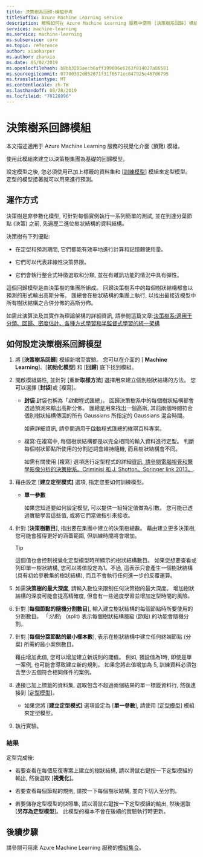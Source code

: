 ```yaml
---
title: 決策樹系回歸:模組參考
titleSuffix: Azure Machine Learning service
description: 瞭解如何在 Azure Machine Learning 服務中使用 [決策樹系回歸] 模組, 以根據決策樹的集團建立回歸模型。
services: machine-learning
ms.service: machine-learning
ms.subservice: core
ms.topic: reference
author: xiaoharper
ms.author: zhanxia
ms.date: 05/02/2019
ms.openlocfilehash: b8bb3285aecb6aff399606e6263f014027a86581
ms.sourcegitcommit: 07700392dd52071f31f0571ec847925e467d6795
ms.translationtype: MT
ms.contentlocale: zh-TW
ms.lasthandoff: 08/28/2019
ms.locfileid: "70128896"
---
```

# <a name="decision-forest-regression-module"></a>決策樹系回歸模組

本文描述適用于 Azure Machine Learning 服務的視覺化介面 (預覽) 模組。

使用此模組來建立以決策樹集團為基礎的回歸模型。

設定模型之後, 您必須使用已加上標籤的資料集和 [[訓練模型](./train-model.md)] 模組來定型模型。  定型的模型接著就可以用來進行預測。 

## <a name="how-it-works"></a>運作方式

決策樹是非參數化模型, 可針對每個實例執行一系列簡單的測試, 並在到達分葉節點 (決策) 之前, 先遍歷二進位樹狀結構的資料結構。

決策樹有下列優點:

- 在定型和預測期間, 它們都能有效率地進行計算和記憶體使用量。

- 它們可以代表非線性決策界限。

- 它們會執行整合式特徵選取和分類, 並在有雜訊功能的情況中具有彈性。

這個回歸模型是由決策樹的集團所組成。 回歸決策樹系中的每個樹狀結構都會以預測的形式輸出高斯分佈。 匯總會在樹狀結構的集團上執行, 以找出最接近模型中所有樹狀結構之合併分佈的高斯分佈。

如需此演算法及其實作為理論架構的詳細資訊, 請參閱這篇文章:[決策樹系:適用于分類、回歸、密度估計、各種方式學習和半監督式學習的統一架構](https://www.microsoft.com/en-us/research/publication/decision-forests-a-unified-framework-for-classification-regression-density-estimation-manifold-learning-and-semi-supervised-learning/?from=http%3A%2F%2Fresearch.microsoft.com%2Fapps%2Fpubs%2Fdefault.aspx%3Fid%3D158806#)

## <a name="how-to-configure-decision-forest-regression-model"></a>如何設定決策樹系回歸模型

1. 將 [**決策樹系回歸**] 模組新增至實驗。 您可以在介面的 [ **Machine Learning**]、[**初始化模型**] 和 [**回歸**] 底下找到模組。

2. 開啟模組屬性, 並針對 [重新**取樣方法**] 選擇用來建立個別樹狀結構的方法。  您可以選擇 [**封袋**]或 [複寫]。

    - **封袋**:封袋也稱為「*啟動*程式匯總」。 回歸決策樹系中的每個樹狀結構都會透過預測來輸出高斯分佈。 匯總是用來找出一個高斯, 其前兩個時間符合個別樹狀結構傳回的所有 Gaussians 所指定的 Gaussians 混合時間。

         如需詳細資訊, 請參閱適用于[啟動](https://wikipedia.org/wiki/Bootstrap_aggregating)程式匯總的維琪百科專案。

    - 複寫:在複寫中, 每個樹狀結構都是以完全相同的輸入資料進行定型。 判斷每個樹狀節點所使用的分割述詞會維持隨機, 而且樹狀結構會不同。

         如需有關使用 [複寫] 選項進行定型程式的詳細[資訊, 請參閱電腦視覺和醫學影像分析的決策樹系。Criminisi 和 J. Shotton。Springer link 2013。](https://research.microsoft.com/projects/decisionforests/).

3. 藉由設定 [**建立定型模式]** 選項, 指定您要如何訓練模型。

    - **單一參數**

      如果您知道要如何設定模型, 可以提供一組特定值做為引數。 您可能已透過實驗學習這些值, 或將它們當做指引來接收。



4. 針對 [**決策樹數目**], 指出要在集團中建立的決策樹總數。 藉由建立更多決策樹, 您可能會獲得更好的涵蓋範圍, 但訓練時間將會增加。

    > [!TIP]
    > 這個值也會控制視覺化定型模型時所顯示的樹狀結構數目。 如果您想要查看或列印單一樹狀結構, 您可以將值設定為1。不過, 這表示只會產生一個樹狀結構 (具有初始參數集的樹狀結構), 而且不會執行任何進一步的反覆運算。

5. 如需**決策樹的最大深度**, 請輸入數位來限制任何決策樹的最大深度。 增加樹狀結構的深度可能會提高精確度, 但會有一些過度學習並增加定型時間的風險。

6. 針對 [**每個節點的隨機分割數目**], 輸入建立樹狀結構的每個節點時所要使用的分割數目。 「*分割*」 (split) 表示每個樹狀結構層級 (節點) 的功能會隨機分割。

7. 針對 [**每個分葉節點的最小樣本數**], 表示在樹狀結構中建立任何終端節點 (分葉) 所需的最小案例數目。

     藉由增加此值, 您可以增加建立新規則的閾值。 例如, 預設值為1時, 即使是單一案例, 也可能會導致建立新的規則。 如果您將此值增加為 5, 訓練資料必須包含至少五個符合相同條件的案例。


9. 連接已加上標籤的資料集, 選取包含不超過兩個結果的單一標籤資料行, 然後連接到 [[定型模型](./train-model.md)]。

    - 如果您將 [**建立定型模式]** 選項設定為 [**單一參數**], 請使用 [[定型模型](./train-model.md)] 模組來定型模型。

   

10. 執行實驗。

### <a name="results"></a>結果

定型完成後:

+ 若要查看在每個反復專案上建立的樹狀結構, 請以滑鼠右鍵按一下定型模組的輸出, 然後選取 [**視覺化**]。

+ 若要查看每個節點的規則, 請按一下每個樹狀結構, 並向下切入至分割。

+ 若要儲存定型模型的快照集, 請以滑鼠右鍵按一下定型模組的輸出, 然後選取 [**另存為定型模型**]。 此模型的複本不會在後續的實驗執行時更新。 

## <a name="next-steps"></a>後續步驟

請參閱可用來 Azure Machine Learning 服務的[模組集合](module-reference.md)。 